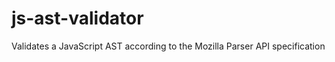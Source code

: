 js-ast-validator
================

Validates a JavaScript AST according to the Mozilla Parser API specification

